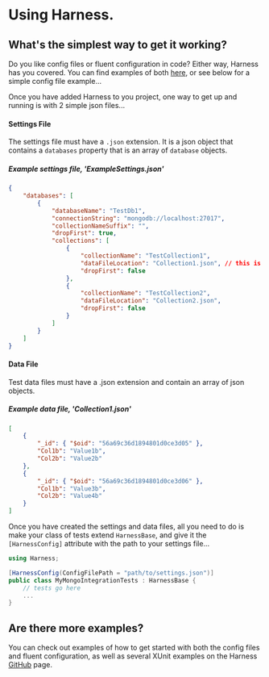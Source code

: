 # Using Harness.

## What's the simplest way to get it working?
Do you like config files or fluent configuration in code? Either way, Harness has you covered. You can find examples of both [here](https://github.com/AMCN41R/Harness/blob/master/README.md), or see below for a simple config file example...

Once you have added Harness to you project, one way to get up and running is with 2 simple json files...

#### Settings File
The settings file must have a `.json` extension. It is a json object that contains a `databases` property that is an array of `database` objects.

##### Example settings file, 'ExampleSettings.json'
```json
{
    "databases": [
        {
            "databaseName": "TestDb1",
            "connectionString": "mongodb://localhost:27017",
            "collectionNameSuffix": "",
            "dropFirst": true,
            "collections": [
                {
                    "collectionName": "TestCollection1",
                    "dataFileLocation": "Collection1.json", // this is the path to a data file described below
                    "dropFirst": false
                },
                {
                    "collectionName": "TestCollection2",
                    "dataFileLocation": "Collection2.json",
                    "dropFirst": false
                }
            ]
        }
    ]
}
```

#### Data File
Test data files must have a .json extension and contain an array of json objects.

##### Example data file, 'Collection1.json'
```json
[
    {
        "_id": { "$oid": "56a69c36d1894801d0ce3d05" },
        "Col1b": "Value1b",
        "Col2b": "Value2b"
    },
    {
        "_id": { "$oid": "56a69c36d1894801d0ce3d06" },
        "Col1b": "Value3b",
        "Col2b": "Value4b"
    }
]
```

Once you have created the settings and data files, all you need to do is make your class of tests extend `HarnessBase`, and give it the `[HarnessConfig]` attribute with the path to your settings file...

```csharp
using Harness;

[HarnessConfig(ConfigFilePath = "path/to/settings.json")]
public class MyMongoIntegrationTests : HarnessBase {
    // tests go here
    ...
}
```

## Are there more examples?
You can check out examples of how to get started with both the config files and fluent configuration, as well as several XUnit examples on the Harness [GitHub](https://github.com/AMCN41R/harness) page.



